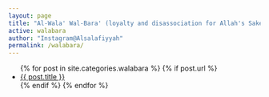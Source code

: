 ```yaml
---
layout: page
title: "Al-Wala' Wal-Bara' (loyalty and disassociation for Allah's Sake)"
active: walabara
author: "Instagram@Alsalafiyyah"
permalink: /walabara/
---
```


<article class="post">
<ul class="posts">
  {% for post in site.categories.walabara %}
    {% if post.url %}
    <li><a href="{{ post.url }}">{{ post.title }}</a>
    </li>
    {% endif %}
  {% endfor %}
</ul>
</article>
